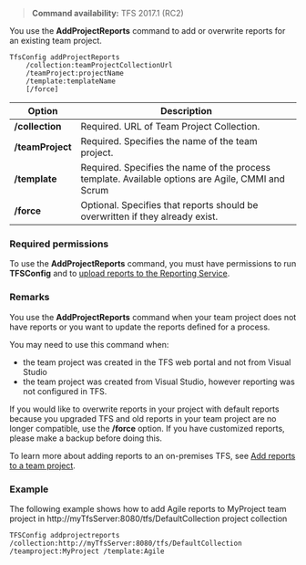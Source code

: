 <a id="add-project-reports">  </a>
>**Command availability:** TFS 2017.1 (RC2) 

You use the **AddProjectReports** command to add or overwrite reports for an existing team project.

	TfsConfig addProjectReports
		/collection:teamProjectCollectionUrl
		/teamProject:projectName
		/template:templateName
		[/force]

<table>
	<thead>
		<tr>
			<th>Option</th>
			<th>Description</th>
		</tr>
	</thead>
	<tbody>
		<tr>
			<td><strong>/collection</strong></td>
			<td>Required. URL of Team Project Collection.</td>
		</tr>
		<tr>
			<td><strong>/teamProject</strong></td>
			<td>Required. Specifies the name of the team project.</td>
		</tr>
		<tr>
			<td><strong>/template</strong></td>
			<td>Required. Specifies the name of the process template. Available options are Agile, CMMI and Scrum</td>
		</tr>
		<tr>
			<td><strong>/force</strong></td>
			<td>Optional. Specifies that reports should be overwritten if they already exist.</td>
		</tr>
	</tbody>
</table>

### Required permissions

To use the **AddProjectReports** command, you must have permissions to run **TFSConfig** and to [upload reports to the Reporting Service](../../../report/admin/grant-permissions-to-reports.md). 

### Remarks

You use the **AddProjectReports** command when your team project does not have reports or you want to update the reports defined for a process. 

You may need to use this command when:
-   the team project was created in the TFS web portal and not from Visual Studio
-   the team project was created from Visual Studio, however reporting was not configured in TFS.

If you would like to overwrite reports in your project with default reports because you upgraded TFS and old reports in your team project are no longer compatible, use the **/force** option. If you have customized reports, please make a backup before doing this. 

To learn more about adding reports to an on-premises TFS, see [Add reports to a team project](../../../report/admin/add-reports-to-a-team-project.md).

### Example

The following example shows how to add Agile reports to MyProject team project in http://myTfsServer:8080/tfs/DefaultCollection project collection
	
	TFSConfig addprojectreports /collection:http://myTfsServer:8080/tfs/DefaultCollection /teamproject:MyProject /template:Agile
